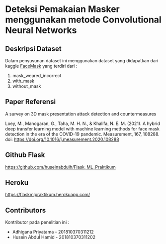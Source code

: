 # Deteksi Pemakaian Masker menggunakan metode Convolutional Neural Networks

## Deskripsi Dataset 
Dalam penyusunan dataset ini menggunakan dataset yang didapatkan dari kaggle [FaceMask](https://www.kaggle.com/vijaykumar1799/face-mask-detection) yang terdiri dari :
1. mask_weared_incorrect
2. with_mask
3. without_mask

## Paper Referensi
A survey on 3D mask presentation attack detection and countermeasures

Loey, M., Manogaran, G., Taha, M. H. N., & Khalifa, N. E. M. (2021). A hybrid deep transfer learning model with machine learning methods for face mask detection in the era of the COVID-19 pandemic. Measurement, 167, 108288. doi: https://doi.org/10.1016/j.measurement.2020.108288

## Github Flask
https://github.com/huseinabdulh/Flask_ML_Praktikum

## Heroku
https://flaskmlpraktikum.herokuapp.com/


## Contributors
Kontributor pada penelitian ini :
* Adhigana Priyatama - 201810370311212
* Husein Abdul Hamid - 201810370311202
